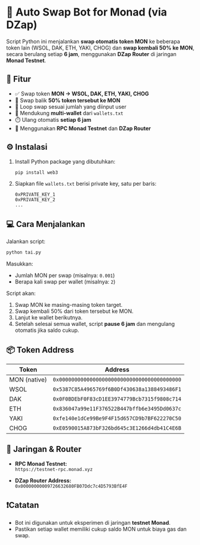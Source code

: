 # 🔄 Auto Swap Bot for Monad (via DZap)

Script Python ini menjalankan **swap otomatis token MON** ke beberapa token lain (WSOL, DAK, ETH, YAKI, CHOG) dan **swap kembali 50% ke MON**, secara berulang setiap **6 jam**, menggunakan **DZap Router** di jaringan **Monad Testnet**.

## 🚀 Fitur

- ✅ Swap token **MON → WSOL, DAK, ETH, YAKI, CHOG**
- 🔁 Swap balik **50% token tersebut ke MON**
- 🧠 Loop swap sesuai jumlah yang diinput user
- 📁 Mendukung **multi-wallet** dari `wallets.txt`
- ⏱️ Ulang otomatis **setiap 6 jam**
- 📡 Menggunakan **RPC Monad Testnet** dan **DZap Router**

## ⚙️ Instalasi

1. Install Python package yang dibutuhkan:
   ```bash
   pip install web3
   ```

2. Siapkan file `wallets.txt` berisi private key, satu per baris:
   ```
   0xPRIVATE_KEY_1
   0xPRIVATE_KEY_2
   ...
   ```

## 💻 Cara Menjalankan

Jalankan script:
```bash
python tai.py
```

Masukkan:
- Jumlah MON per swap (misalnya: `0.001`)
- Berapa kali swap per wallet (misalnya: `2`)

Script akan:
1. Swap MON ke masing-masing token target.
2. Swap kembali 50% dari token tersebut ke MON.
3. Lanjut ke wallet berikutnya.
4. Setelah selesai semua wallet, script **pause 6 jam** dan mengulang otomatis jika saldo cukup.

## 📦 Token Address

| Token | Address |
|-------|---------|
| MON (native) | `0x0000000000000000000000000000000000000000` |
| WSOL | `0x5387C85A4965769f6B0Df430638a1388493486F1` |
| DAK  | `0x0F0BDEbF0F83cD1EE3974779Bcb7315f9808c714` |
| ETH  | `0x836047a99e11F376522B447bffb6e3495Dd0637c` |
| YAKI | `0xfe140e1dCe99Be9F4F15d657CD9b7BF622270C50` |
| CHOG | `0xE0590015A873bF326bd645c3E1266d4db41C4E6B` |

## 🔗 Jaringan & Router

- **RPC Monad Testnet:**  
  `https://testnet-rpc.monad.xyz`

- **DZap Router Address:**  
  `0x00000000009726632680FB07Ddc7c4D5793BfE4F`

## ❗Catatan

- Bot ini digunakan untuk eksperimen di jaringan **testnet Monad**.
- Pastikan setiap wallet memiliki cukup saldo MON untuk biaya gas dan swap.
